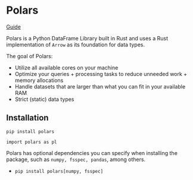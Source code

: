 # Polars
[Guide](https://pola-rs.github.io/polars-book/user-guide/)

Polars is a Python DataFrame Library built in Rust and uses a Rust implementation of `Arrow` as its foundation for data types.

The goal of Polars:
- Utilize all available cores on your machine
- Optimize your queries + processing tasks to reduce unneeded work + memory allocations
- Handle datasets that are larger than what you can fit in your available RAM
- Strict (static) data types

## Installation
`pip install polars`

`import polars as pl`

Polars has optional dependencies you can specify when installing the package, such as `numpy, fsspec, pandas`, among others.
- `pip install polars[numpy, fsspec]`